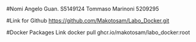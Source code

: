 #Nomi
Angelo Guan.  S5149124
Tommaso Marinoni 5209295

#Link for Github
https://github.com/Makotosam/Labo_Docker.git



#Docker Packages Link
docker pull ghcr.io/makotosam/labo_docker:root